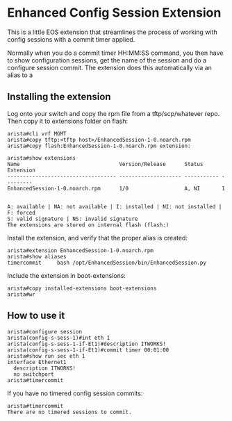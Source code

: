 # Enhanced Config Session Extension

This is a little EOS extension that streamlines the process of working with config sessions with a commit timer applied.

Normally when you do a commit timer HH:MM:SS command, you then have to show configuration sessions, get the name of the session and do a configure session <name> commit. The extension does this automatically via an alias to a 

## Installing the extension

Log onto your switch and copy the rpm file from a tftp/scp/whatever repo. Then copy it to extensions folder on flash:

    arista#cli vrf MGMT
    arista#copy tftp:<tftp host>/EnhancedSession-1-0.noarch.rpm
    arista#copy flash:EnhancedSession-1-0.noarch.rpm extension:
  
    arista#show extensions 
    Name                                Version/Release      Status      Extension
    ----------------------------------- -------------------- ----------- ---------
    EnhancedSession-1-0.noarch.rpm      1/0                  A, NI       1        
    
    
    A: available | NA: not available | I: installed | NI: not installed | F: forced
    S: valid signature | NS: invalid signature
    The extensions are stored on internal flash (flash:)

Install the extension, and verify that the proper alias is created:

    arista#extension EnhancedSession-1-0.noarch.rpm
    arista#show aliases
    timercommit     bash /opt/EnhancedSession/bin/EnhancedSession.py
    
Include the extension in boot-extensions:

    arista#copy installed-extensions boot-extensions
    arista#wr
  
## How to use it

    arista#configure session 
    arista(config-s-sess-1)#int eth 1
    arista(config-s-sess-1-if-Et1)#description ITWORKS!
    arista(config-s-sess-1-if-Et1)#commit timer 00:01:00
    arista#show run sec eth 1
    interface Ethernet1
      description ITWORKS!
      no switchport
    arista#timercommit

If you have no timered config session commits:

    arista#timercommit
    There are no timered sessions to commit.
  

